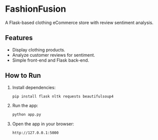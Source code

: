 # FashionFusion

A Flask-based clothing eCommerce store with review sentiment analysis.

## Features
- Display clothing products.
- Analyze customer reviews for sentiment.
- Simple front-end and Flask back-end.

## How to Run
1. Install dependencies:
    ```bash
    pip install flask nltk requests beautifulsoup4
    ```
2. Run the app:
    ```bash
    python app.py
    ```
3. Open the app in your browser:
    ```
    http://127.0.0.1:5000
    ```
